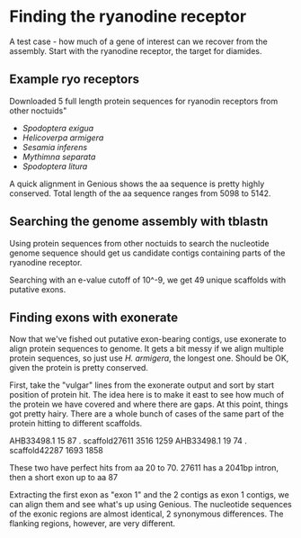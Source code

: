 # Finding the ryanodine receptor

A test case - how much of a gene of interest can we recover from the assembly. Start with the ryanodine receptor, the target for diamides.

## Example ryo receptors

Downloaded 5 full length protein sequences for ryanodin receptors from other noctuids"

 * *Spodoptera exigua*
 * *Helicoverpa armigera*
 * *Sesamia inferens*
 * *Mythimna separata*
 * *Spodoptera litura*

A quick alignment in Genious shows the aa sequence is pretty highly conserved. Total length of the aa sequence ranges from 5098 to 5142.

## Searching the genome assembly with tblastn

Using protein sequences from other noctuids to search the nucleotide genome sequence should get us candidate contigs containing parts of the ryanodine receptor.

Searching with an e-value cutoff of 10^-9, we get 49 unique scaffolds with putative exons.

## Finding exons with exonerate

Now that we've fished out putative exon-bearing contigs, use exonerate to align protein sequences to genome. It gets a bit messy if we align multiple protein sequences, so just use *H. armigera*, the longest one. Should be OK, given the protein is pretty conserved.

First, take the "vulgar" lines from the exonerate output and sort by start position of protein hit. The idea here is to make it east to see how much of the protein we have covered and where there are gaps.  At this point, things got pretty hairy. There are a whole bunch of cases of the same part of the protein hitting to different scaffolds.

AHB33498.1 15 87 . scaffold27611 3516 1259
AHB33498.1 19 74 . scaffold42287 1693 1858

These two have perfect hits from aa 20 to 70. 27611 has a 2041bp intron, then a short exon up to aa 87

Extracting the first exon as "exon 1" and the 2 contigs as exon 1 contigs, we can align them and see what's up using Genious. The nucleotide sequences of the exonic regions are almost identical, 2 synonymous differences. The flanking regions, however, are very different.
